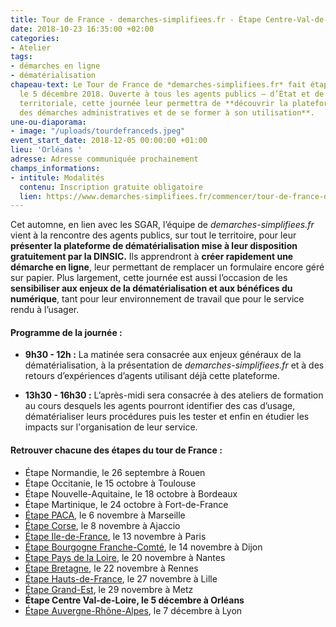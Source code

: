 ```yaml
---
title: Tour de France - demarches-simplifiees.fr - Étape Centre-Val-de-Loire
date: 2018-10-23 16:35:00 +02:00
categories:
- Atelier
tags:
- démarches en ligne
- dématérialisation
chapeau-text: Le Tour de France de *demarches-simplifiees.fr* fait étape à Orléans
  le 5 décembre 2018. Ouverte à tous les agents publics – d’État et de l’administration
  territoriale, cette journée leur permettra de **découvrir la plateforme de dématérialisation
  des démarches administratives et de se former à son utilisation**.
une-ou-diaporama:
- image: "/uploads/tourdefranceds.jpeg"
event_start_date: 2018-12-05 00:00:00 +01:00
lieu: 'Orléans '
adresse: Adresse communiquée prochainement
champs_informations:
- intitule: Modalités
  contenu: Inscription gratuite obligatoire
  lien: https://www.demarches-simplifiees.fr/commencer/tour-de-france-demarches-simplifiees-centre-vdl
---
```


Cet automne, en lien avec les SGAR, l’équipe de *demarches-simplifiees.fr* vient à la rencontre des agents publics, sur tout le territoire, pour leur **présenter la plateforme de dématérialisation mise à leur disposition gratuitement par la DINSIC.** Ils apprendront à **créer rapidement une démarche en ligne**, leur permettant de remplacer un formulaire encore géré sur papier.
Plus largement, cette journée est aussi l’occasion de les **sensibiliser aux enjeux de la dématérialisation et aux bénéfices du numérique**, tant pour leur environnement de travail que pour le service rendu à l’usager. 


#### Programme de la journée :
* **9h30 - 12h :** La matinée sera consacrée aux enjeux généraux de la dématérialisation, à la présentation de *demarches-simplifiees.fr* et à des retours d’expériences d’agents utilisant déjà cette plateforme. 
 
* **13h30 - 16h30 :** L’après-midi sera consacrée à des ateliers de formation au cours desquels les agents pourront identifier des cas d’usage, dématérialiser leurs procédures puis les tester et enfin en étudier les impacts sur l'organisation de leur service. 


#### Retrouver chacune des étapes du tour de France : 

* Étape Normandie, le 26 septembre à Rouen
* Étape Occitanie, le 15 octobre à Toulouse
* Étape Nouvelle-Aquitaine, le 18 octobre à Bordeaux
* Étape Martinique, le 24 octobre à Fort-de-France
* [Étape PACA](https://numerique.gouv.fr/agenda/tour-de-france-demarches-simplifiees-fr-etape-paca/), le 6 novembre à Marseille
* [Étape Corse](https://numerique.gouv.fr/agenda/tour-de-france-demarches-simplifiees-fr-etape-corse/), le 8 novembre à Ajaccio
* [Étape Ile-de-France](https://numerique.gouv.fr/agenda/tour-de-france-demarches-simplifiees-fr-etape-ile-de-france/), le 13 novembre à Paris
* [Étape Bourgogne Franche-Comté](https://numerique.gouv.fr/agenda/tour-de-france-demarches-simplifiees-fr-etape-bourgogne-franche-comte/), le 14 novembre à Dijon
* [Étape Pays de la Loire](https://numerique.gouv.fr/agenda/tour-de-france-demarches-simplifiees-fr-etape-pays-de-la-loire/), le 20 novembre à Nantes
* [Étape Bretagne](https://numerique.gouv.fr/agenda/tour-de-france-demarches-simplifiees-fr-etape-bretagne/), le 22 novembre à Rennes
* [Étape Hauts-de-France](https://numerique.gouv.fr/agenda/tour-de-france-demarches-simplifiees-fr-etape-hauts-de-france/), le 27 novembre à Lille
* [Étape Grand-Est](https://numerique.gouv.fr/agenda/tour-de-france-demarches-simplifiees-fr-etape-grand-est/), le 29 novembre à Metz
* **Étape Centre Val-de-Loire, le 5 décembre à Orléans**
* [Étape Auvergne-Rhône-Alpes](https://numerique.gouv.fr/agenda/tour-de-france-demarches-simplifiees-dot-fr-etape-auvergne-rhone-alpes/), le 7 décembre à Lyon
